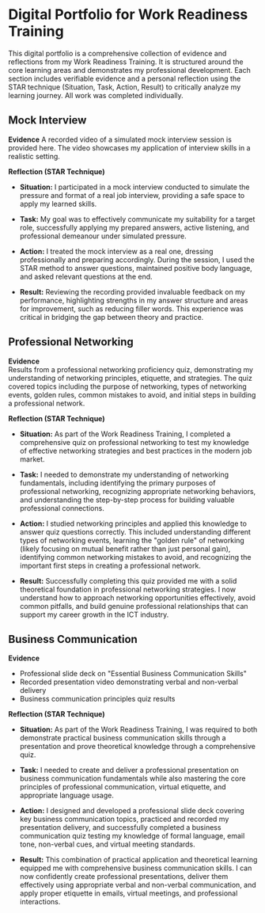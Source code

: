 # Digital Portfolio for Work Readiness Training

This digital portfolio is a comprehensive collection of evidence and reflections from my Work Readiness Training. It is structured around the core learning areas and demonstrates my professional development. Each section includes verifiable evidence and a personal reflection using the STAR technique (Situation, Task, Action, Result) to critically analyze my learning journey. All work was completed individually.

## Mock Interview

**Evidence**
A recorded video of a simulated mock interview session is provided here. The video showcases my application of interview skills in a realistic setting.

**Reflection (STAR Technique)**

- **Situation:** I participated in a mock interview conducted to simulate the pressure and format of a real job interview, providing a safe space to apply my learned skills.

- **Task:** My goal was to effectively communicate my suitability for a target role, successfully applying my prepared answers, active listening, and professional demeanour under simulated pressure.

- **Action:** I treated the mock interview as a real one, dressing professionally and preparing accordingly. During the session, I used the STAR method to answer questions, maintained positive body language, and asked relevant questions at the end.

- **Result:** Reviewing the recording provided invaluable feedback on my performance, highlighting strengths in my answer structure and areas for improvement, such as reducing filler words. This experience was critical in bridging the gap between theory and practice.

## Professional Networking

**Evidence**  
Results from a professional networking proficiency quiz, demonstrating my understanding of networking principles, etiquette, and strategies. The quiz covered topics including the purpose of networking, types of networking events, golden rules, common mistakes to avoid, and initial steps in building a professional network.

**Reflection (STAR Technique)**

- **Situation:** As part of the Work Readiness Training, I completed a comprehensive quiz on professional networking to test my knowledge of effective networking strategies and best practices in the modern job market.

- **Task:** I needed to demonstrate my understanding of networking fundamentals, including identifying the primary purposes of professional networking, recognizing appropriate networking behaviors, and understanding the step-by-step process for building valuable professional connections.

- **Action:** I studied networking principles and applied this knowledge to answer quiz questions correctly. This included understanding different types of networking events, learning the "golden rule" of networking (likely focusing on mutual benefit rather than just personal gain), identifying common networking mistakes to avoid, and recognizing the important first steps in creating a professional network.

- **Result:** Successfully completing this quiz provided me with a solid theoretical foundation in professional networking strategies. I now understand how to approach networking opportunities effectively, avoid common pitfalls, and build genuine professional relationships that can support my career growth in the ICT industry.

## Business Communication

**Evidence**  
- Professional slide deck on "Essential Business Communication Skills"
- Recorded presentation video demonstrating verbal and non-verbal delivery
- Business communication principles quiz results

**Reflection (STAR Technique)**

- **Situation:** As part of the Work Readiness Training, I was required to both demonstrate practical business communication skills through a presentation and prove theoretical knowledge through a comprehensive quiz.

- **Task:** I needed to create and deliver a professional presentation on business communication fundamentals while also mastering the core principles of professional communication, virtual etiquette, and appropriate language usage.

- **Action:** I designed and developed a professional slide deck covering key business communication topics, practiced and recorded my presentation delivery, and successfully completed a business communication quiz testing my knowledge of formal language, email tone, non-verbal cues, and virtual meeting standards.

- **Result:** This combination of practical application and theoretical learning equipped me with comprehensive business communication skills. I can now confidently create professional presentations, deliver them effectively using appropriate verbal and non-verbal communication, and apply proper etiquette in emails, virtual meetings, and professional interactions.
